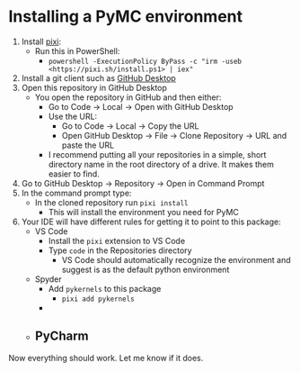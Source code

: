 # Installing a PyMC environment

1. Install [pixi](https://pixi.sh/latest/advanced/installation/):
    - Run this in PowerShell:
        - `powershell -ExecutionPolicy ByPass -c "irm -useb <https://pixi.sh/install.ps1> | iex"`
2. Install a git client such as [GitHub Desktop](https://desktop.github.com/download/)
3. Open this repository in GitHub Desktop
    - You open the repository in GitHub and then either:
        - Go to Code → Local → Open with GitHub Desktop
        - Use the URL:
            - Go to Code → Local → Copy the URL
            - Open GitHub Desktop → File → Clone Repository → URL and paste the URL
        - I recommend putting all your repositories in a simple, short directory name in the root directory of a drive. It makes them easier to find.
4. Go to GitHub Desktop → Repository → Open in Command Prompt
5. In the command prompt type:
    - In the cloned repository run `pixi install`
        - This will install the environment you need for PyMC
6. Your IDE will have different rules for getting it to point to this package:
   - VS Code
     - Install the `pixi` extension to VS Code
     - Type `code` in the Repositories directory
       - VS Code should automatically recognize the environment and suggest is as the default python environment
   - Spyder
     - Add `pykernels` to this package
       - `pixi add pykernels`
     -
   - PyCharm
     -  

Now everything should work. Let me know if it does.